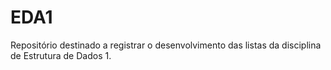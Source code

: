 # EDA1
Repositório destinado a registrar o desenvolvimento das listas da disciplina de Estrutura de Dados 1.
